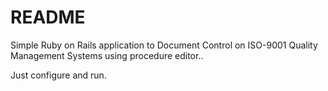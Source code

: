 # README

Simple Ruby on Rails application to Document Control on ISO-9001 Quality Management Systems using procedure editor..

Just configure and run.
